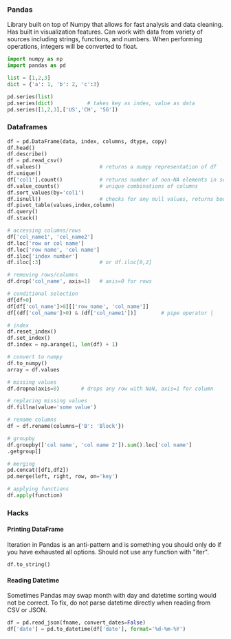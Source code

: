 ### Pandas

Library built on top of Numpy that allows for fast analysis and data cleaning. Has built in visualization features. Can work with data from variety of sources including strings, functions, and numbers. When performing operations, integers will be converted to float.

```python
import numpy as np
import pandas as pd

list = [1,2,3]
dict = {'a': 1, 'b': 2, 'c':3}

pd.series(list)
pd.series(dict)           # takes key as index, value as data
pd.series([1,2,3],['US','CH', 'SG'])
```

### Dataframes

```python
df = pd.DataFrame(data, index, columns, dtype, copy)
df.head()
df.describe()
df = pd.read_csv()
df.values()                   # returns a numpy representation of df
df.unique()
df['col1'].count()            # returns number of non-NA elements in series
df.value_counts()             # unique combinations of columns
df.sort_values(by='col1')
df.isnull()                   # checks for any null values, returns boolean
df.pivot_table(values,index,column)
df.query()
df.stack()

# accessing columns/rows
df['col_name1', 'col_name2']
df.loc['row or col name']
df.loc['row name', 'col name']
df.iloc['index number']
df.iloc[:3]                   # or df.iloc[0,2]

# removing rows/columns
df.drop('col_name', axis=1)   # axis=0 for rows

# conditional selection
df[df>0]
df[df['col_name']>0][['row_name', 'col_name']]
df[(df['col_name']>0) & (df['col_name1'])]        # pipe operator |

# index
df.reset_index()
df.set_index()
df.index = np.arange(1, len(df) + 1)

# convert to numpy
df.to_numpy()
array = df.values

# missing values
df.dropna(axis=0)       # drops any row with NaN, axis=1 for column

# replacing missing values
df.fillna(value='some value')

# rename columns
df = df.rename(columns={'B': 'Block'})

# groupby
df.groupby(['col name', 'col name 2']).sum().loc['col name']
.getgroup[]

# merging
pd.concat([df1,df2])
pd.merge(left, right, row, on='key')

# applying functions
df.apply(function)

```

### Hacks

#### Printing DataFrame

Iteration in Pandas is an anti-pattern and is something you should only do if you have exhausted all options. Should not use any function with "iter".

```py
df.to_string()
```

#### Reading Datetime

Sometimes Pandas may swap month with day and datetime sorting would not be correct. To fix, do not parse datetime directly when reading from CSV or JSON.

```py
df = pd.read_json(fname, convert_dates=False)
df['date'] = pd.to_datetime(df['date'], format='%d-%m-%Y')
```
